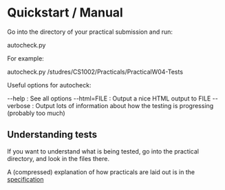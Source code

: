 Quickstart / Manual
===================

Go into the directory of your practical submission and run:

autocheck.py <path to practical tests>

For example:

autocheck.py /studres/CS1002/Practicals/PracticalW04-Tests

Useful options for autocheck:

  --help      : See all options
  --html=FILE : Output a nice HTML output to FILE
  --verbose   : Output lots of information about how the testing is progressing (probably too much)

Understanding tests
-------------------

If you want to understand what is being tested, go into the practical directory, and look in the files there.

A (compressed) explanation of how practicals are laid out is in the [specification](specification.html)
